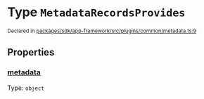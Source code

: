# Type `MetadataRecordsProvides`
<sub>Declared in [packages/sdk/app-framework/src/plugins/common/metadata.ts:9](https://github.com/dxos/dxos/blob/56c97ac85/packages/sdk/app-framework/src/plugins/common/metadata.ts#L9)</sub>




## Properties
### [metadata](https://github.com/dxos/dxos/blob/56c97ac85/packages/sdk/app-framework/src/plugins/common/metadata.ts#L10)
Type: <code>object</code>





